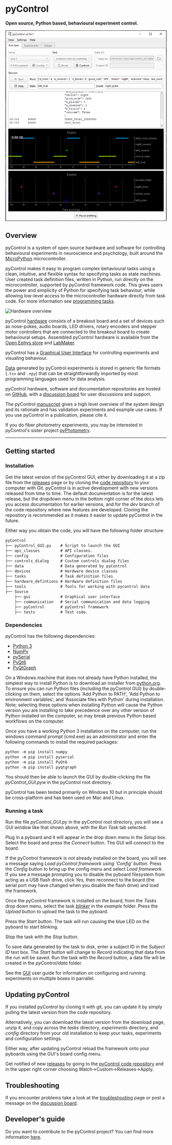# pyControl

**Open source, Python based, behavioural experiment control.**

![run_task_GUI.jpg](media/GUI/run_task_tab.png)

## Overview

pyControl is a system of open source hardware and software for controlling behavioural experiments in neuroscience and psychology, built around the [MicroPython](https://micropython.org/) microcontroller.

pyControl makes it easy to program complex behavioural tasks using a clean, intuitive, and flexible syntax for specifying tasks as state machines. User created task definition files, written in Python, run directly on the microcontroller, supported by pyControl framework code.  This gives users the power and simplicity of Python for specifying task behaviour, while allowing low-level access to the microcontroller hardware directly from task code.  For more information see [programming tasks](user-guide/programming-tasks.md).

![Hardware overview](media/hardware/hardware-overview.png)

pyControl [hardware](user-guide/hardware.md) consists of a breakout board and a set of devices such as nose-pokes, audio boards, LED drivers, rotary encoders and stepper motor controllers that are connected to the breakout board to create behavioural setups.  Assembled pyControl hardware is available from the [Open Ephys store](http://www.open-ephys.org/pycontrol) and [LabMaker](https://www.labmaker.org/collections/neuroscience/products/pycontrol-mouse-behaviour-box_set_no1).

pyControl has a [Graphical User Interface](user-guide/graphical-user-interface.md) for controlling experiments and visualing behaviour.

[Data](user-guide/pycontrol-data.md) generated by pyControl experiments is stored in generic file formats (`.tsv` and `.npy`) that can be straightforwardly imported by most programming languages used for data analysis.

pyControl hardware, software and documentation repositories are hosted on [GitHub](https://github.com/pyControl), with a [discussion board](https://github.com/orgs/pyControl/discussions) for user discussions and support.

The pyControl [manuscript](https://elifesciences.org/articles/67846) gives a high level overview of the system design and its rationale and has validation experiments and example use cases.  If you use pyControl in a publication, please cite it.

If you do fiber photometry experiments, you may be interested in pyControl's sister project [pyPhotometry](https://pyphotometry.readthedocs.io).

---

## Getting started

### Installation

Get the latest version of the pyControl GUI, either by downloading it at a zip file from the [releases](https://github.com/pyControl/code/releases) page or by cloning the [code repository](https://github.com/pyControl/code) to your computer with Git.  pyControl is in active development with new versions released from time to time.   The default documentation is for the latest release, but the dropdown menu in the bottom right corner of the docs lets you access documentation for earlier versions, and for the *dev* branch of the code repository where new features are developed.  Cloning the repository is recommended as it makes it easier to update pyControl in the future.

Either way you obtain the code, you will have the following folder structure:

```
pyControl
├── pyControl_GUI.py    # Script to launch the GUI
├── api_classes         # API classes.
├── config              # Configuration files
├── controls_dialog     # Custom controls dialog files
├── data                # Data generated by pyControl
├── devices             # Hardware device classes
├── tasks               # Task definition files
├── hardware_defintions # Hardware definition files
├── tools               # Tools for working with pycontrol data
├── Source
    ├── gui             # Graphical user interface
    ├── communication   # Serial communication and data logging
    ├── pyControl       # pyControl framework
    ├── tests           # Test code.  
```

### Dependencies

pyControl has the following dependencies:

- [Python 3](https://www.python.org/)
- [NumPy](https://numpy.org/)
- [pySerial](https://pyserial.readthedocs.io/en/latest/index.html)
- [PyQt6](https://riverbankcomputing.com/)
- [PyQtGraph](https://www.pyqtgraph.org/)

 On a Windows machine that does not already have Python installed, the simplest way to install Python is to download an installer from [python.org](https://www.python.org/downloads/). To ensure you can run Python files (including the pyControl GUI) by double-clicking on them, select the options 'Add Python to PATH', 'Add Python to environment variables', and 'Associate files with Python' during installation.  Note; selecting these options when installing Python will cause the Python version you are installing to take precedence over any other version of Python installed on the computer, so may break previous Python based workflows on the computer.

Once you have a working Python 3 installation on the computer, run the windows command prompt (cmd.exe) as an administrator and enter the following commands to install the required packages:

```
python -m pip install numpy
python -m pip install pyserial
python -m pip install PyQt6
python -m pip install pyqtgraph
```

You should then be able to launch the GUI by double-clicking the file *pyControl_GUI.pyw* in the pyControl root directory.  

pyControl has been tested primarily on Windows 10 but in principle should be cross-platform and has been used on Mac and Linux. 

### Running a task

Run the file *pyControl_GUI.py* in the pyControl root directory, you will see a GUI window like that shown above, with the *Run Task* tab selected.

Plug in a pyboard and it will appear in the drop down menu in the *Setup* box.  Select the board and press the *Connect* button.  The GUI will connect to the board.  

If the pyControl framework is not already installed on the board, you will see a message saying *Load pyControl framework using 'Config' button.* Press the *Config* button to bring up the config menu and select *Load framework*.  If you see a message prompting you to disable the pyboard filesystem from acting as a USB flash drive, click *Yes*, then reconnect to the board (the serial port may have changed when you disable the flash drive) and load the framework.

Once the pyControl framework is installed on the board, from the *Tasks* drop down menu, select the task [*blinker*](https://github.com/pyControl/code/blob/master/tasks/example/blinker.py) in the *example* folder.  Press the *Upload* button to upload the task to the pyboard.

Press the *Start* button.  The task will run causing the blue LED on the pyboard to start blinking.

Stop the task with the *Stop* button.

To save data generated by the task to disk, enter a subject ID in the *Subject ID* text box.  The *Start* button will change to *Record* indicating that data from the run will be saved.  Run the task with the *Record* button, a data file will be created in the *pyControl/data* folder.

See the [GUI](user-guide/graphical-user-interface.md) user guide for information on configuring and running experiments on multiple boxes in parrallel.

## Updating pyControl

If you installed pyControl by cloning it with git, you can update it by simply pulling the latest version from the code repository.

Alternatively, you can download the latest version from the download page, unzip it, and copy across the *tasks* directory, *experiments* directory, and *config* directory from your old installation to keep your tasks, experiments and configuration settings.

Either way, after updating pyControl reload the framework onto your pyboards using the GUI's board config menu.

Get notified of new [releases](about/release-notes.md) by going to the [pyControl code repository](https://github.com/pyControl/code) and in the upper right corner choosing Watch->Custom->Releases->Apply.

## Troubleshooting

If you encounter problems take a look at the [troubleshooting](user-guide/troubleshooting.md) page or post a message on the [discussion board](https://github.com/orgs/pyControl/discussions).

## Developer's guide

Do you want to contribute to the pyControl project? You can find more information [here](contributing.md).